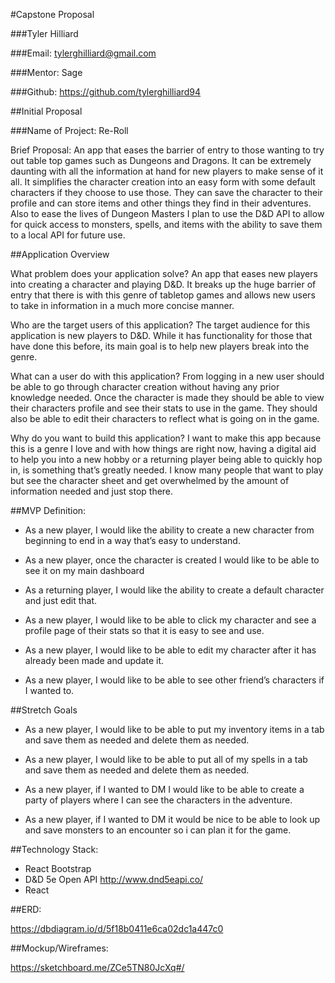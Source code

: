 #Capstone Proposal

###Tyler Hilliard

###Email: tylerghilliard@gmail.com

###Mentor: Sage

###Github: https://github.com/tylerghilliard94

##Initial Proposal

###Name of Project: Re-Roll

Brief Proposal: An app that eases the barrier of entry to those wanting to try out table top games such as Dungeons and Dragons. It can be extremely daunting with all the information at hand for new players to make sense of it all. It simplifies the character creation into an easy form with some default characters if they choose to use those. They can save the character to their profile and can store items and other things they find in their adventures. Also to ease the lives of Dungeon Masters I plan to use the D&D API to allow for quick access to monsters, spells, and items with the ability to save them to a local API for future use.













##Application Overview


What problem does your application solve? An app that eases new players into creating a character and playing D&D. It breaks up the huge barrier of entry that there is with this genre of tabletop games and allows new users to take in information in a much more concise manner. 

Who are the target users of this application? The target audience for this application is new players to D&D. While it has functionality for those that have done this before, its main goal is to help new players break into the genre.

What can a user do with this application? From logging in a new user should be able to go through character creation without having any prior knowledge needed. Once the character is made they should be able to view their characters profile and see their stats to use in the game. They should also be able to edit their characters to reflect what is going on in the game.

Why do you want to build this application? I want to make this app because this is a genre I love and with how things are right now, having a digital aid to help you into a new hobby or a returning player being able to quickly hop in, is something that’s greatly needed. I know many people that want to play but see the character sheet and get overwhelmed by the amount of information needed and just stop there.


##MVP Definition: 

* As a new player, I would like the ability to create a new character from beginning to end in a way that’s easy to understand.

* As a new player, once the character is created I would like to be able to see it on my main dashboard

* As a returning player, I would like the ability to create a default character and just edit that.

* As a new player, I would like to be able to click my character and see a profile page of their stats so that it is easy to see and use.

* As a new player, I would like to be able to edit my character after it has already been made and update it.

* As a new player, I would like to be able to see other friend’s characters if I wanted to.

##Stretch Goals

* As a new player, I would like to be able to put my inventory items in a tab and save them as needed and delete them as needed.

* As a new player, I would like to be able to put all of my spells in a tab and save them as needed and delete them as needed.

* As a new player, if I wanted to DM I would like to be able to create a party of players where I can see the characters in the adventure.

* As a new player, if I wanted to DM it would be nice to be able to look up and save monsters to an encounter so i can plan it for the game.


##Technology Stack: 

* React Bootstrap
* D&D 5e Open API http://www.dnd5eapi.co/
* React

##ERD: 

https://dbdiagram.io/d/5f18b0411e6ca02dc1a447c0

##Mockup/Wireframes: 

https://sketchboard.me/ZCe5TN80JcXq#/
